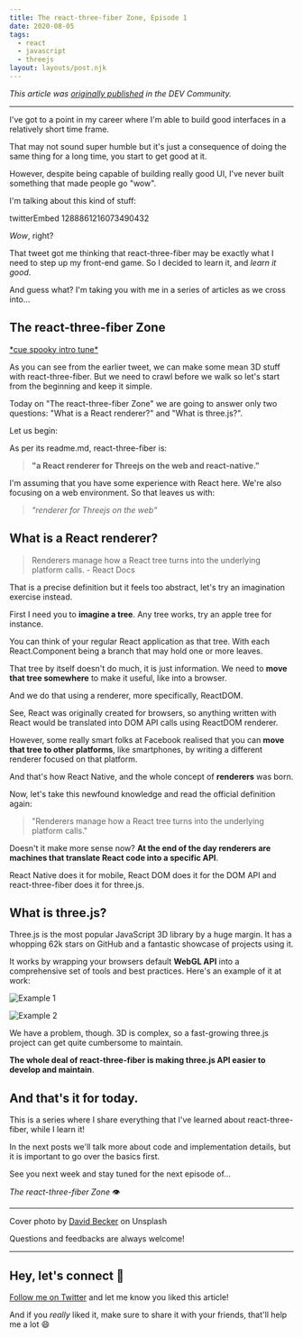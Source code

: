 ```yaml
---
title: The react-three-fiber Zone, Episode 1
date: 2020-08-05
tags:
  - react
  - javascript
  - threejs
layout: layouts/post.njk
---
```


_This article was [originally published](https://dev.to/vtrpldn/the-react-three-fiber-zone-episode-1-52ia) in the DEV Community._

---

I've got to a point in my career where I'm able to build good interfaces in a relatively short time frame.

That may not sound super humble but it's just a consequence of doing the same thing for a long time, you start to get good at it.

However, despite being capable of building really good UI, I've never built something that made people go "wow".

I'm talking about this kind of stuff:

twitterEmbed 1288861216073490432

_Wow_, right?

That tweet got me thinking that react-three-fiber may be exactly what I need to step up my front-end game. So I decided to learn it, and _learn it good_.

And guess what? I'm taking you with me in a series of articles as we cross into…

## The react-three-fiber Zone

[\*cue spooky intro tune\*](https://www.youtube.com/watch?v=XVSRm80WzZk)

As you can see from the earlier tweet, we can make some mean 3D stuff with react-three-fiber. But we need to crawl before we walk so let's start from the beginning and keep it simple.

Today on "The react-three-fiber Zone" we are going to answer only two questions: "What is a React renderer?" and "What is three.js?".

Let us begin:

As per its readme.md, react-three-fiber is:

> **"a React renderer for Threejs on the web and react-native."**

I'm assuming that you have some experience with React here. We're also focusing on a web environment. So that leaves us with:

> _"renderer for Threejs on the web"_

## What is a React renderer?

> Renderers manage how a React tree turns into the underlying platform calls. - React Docs

That is a precise definition but it feels too abstract, let's try an imagination exercise instead.

First I need you to **imagine a tree**. Any tree works, try an apple tree for instance.

You can think of your regular React application as that tree. With each React.Component being a branch that may hold one or more leaves.

That tree by itself doesn't do much, it is just information. We need to **move that tree somewhere** to make it useful, like into a browser.

And we do that using a renderer, more specifically, ReactDOM.

See, React was originally created for browsers, so anything written with React would be translated into DOM API calls using ReactDOM renderer.

However, some really smart folks at Facebook realised that you can **move that tree to other platforms**, like smartphones, by writing a different renderer focused on that platform.

And that's how React Native, and the whole concept of **renderers** was born.

Now, let's take this newfound knowledge and read the official definition again:

> "Renderers manage how a React tree turns into the underlying platform calls."

Doesn't it make more sense now? **At the end of the day renderers are machines that translate React code into a specific API**.

React Native does it for mobile, React DOM does it for the DOM API and react-three-fiber does it for three.js.

## What is three.js?

Three.js is the most popular JavaScript 3D library by a huge margin. It has a whopping 62k stars on GitHub and a fantastic showcase of projects using it.

It works by wrapping your browsers default **WebGL API** into a comprehensive set of tools and best practices. Here's an example of it at work:

![Example 1](https://dev-to-uploads.s3.amazonaws.com/i/s5fwujtp8r7e2z460z4w.gif)

![Example 2](https://dev-to-uploads.s3.amazonaws.com/i/4ymh9o7ni8t451tj2wv7.gif)

We have a problem, though. 3D is complex, so a fast-growing three.js project can get quite cumbersome to maintain.

**The whole deal of react-three-fiber is making three.js API easier to develop and maintain**.

## And that's it for today.

This is a series where I share everything that I've learned about react-three-fiber, while I learn it!

In the next posts we'll talk more about code and implementation details, but it is important to go over the basics first.

See you next week and stay tuned for the next episode of...

_The react-three-fiber Zone_ 👁

---

Cover photo by [David Becker](https://unsplash.com/@beckerworks?utm_source=unsplash&utm_medium=referral&utm_content=creditCopyText) on Unsplash

Questions and feedbacks are always welcome!

---

## Hey, let's connect 👋

[Follow me on Twitter](https://twitter.com/paladini_dev) and let me know you liked this article!

And if you _really_ liked it, make sure to share it with your friends, that'll help me a lot 😄
